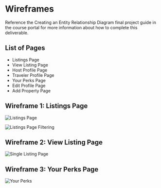 # Wireframes

Reference the Creating an Entity Relationship Diagram final project guide in the course portal for more information about how to complete this deliverable.

## List of Pages

- Listings Page
- View Listing Page
- Host Profile Page
- Traveler Profile Page
- Your Perks Page
- Edit Profile Page
- Add Property Page

## Wireframe 1: Listings Page

![Listings Page](https://github.com/itsgivingchaotica/stayvue/assets/91578619/3ec5f0dc-493f-4cba-8ba8-4390bc430cf1)

![Listings Page Filtering](https://github.com/itsgivingchaotica/stayvue/assets/91578619/554d60e2-93ff-481d-8861-e0e08d2256e0)


## Wireframe 2: View Listing Page

![Single Listing Page](https://github.com/itsgivingchaotica/stayvue/assets/91578619/f9f902e2-ce5f-4550-a982-fa6f6918eed9)

## Wireframe 3: Your Perks Page

![Your Perks](https://github.com/itsgivingchaotica/stayvue/assets/91578619/7831807b-db41-452d-93d6-de531ed310a4)



